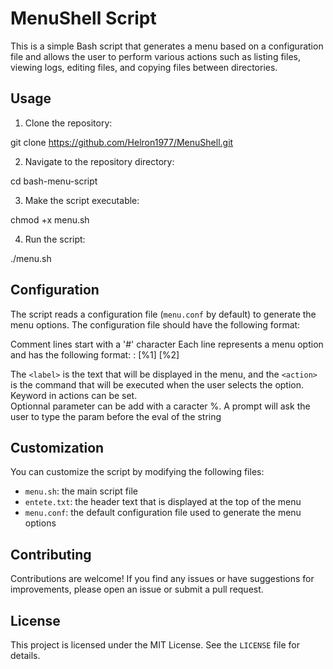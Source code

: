 # MenuShell Script

This is a simple Bash script that generates a menu based on a configuration file and allows the user to perform various actions such as listing files, viewing logs, editing files, and copying files between directories.

## Usage

1. Clone the repository:

git clone https://github.com/Helron1977/MenuShell.git


2. Navigate to the repository directory:

cd bash-menu-script


3. Make the script executable:

chmod +x menu.sh


4. Run the script:

./menu.sh


## Configuration

The script reads a configuration file (`menu.conf` by default) to generate the menu options. The configuration file should have the following format:

Comment lines start with a '#' character
Each line represents a menu option and has the following format:
<Label>:<action> [%1] [%2]

The `<label>` is the text that will be displayed in the menu, and the `<action>` is the command that will be executed when the user selects the option.</br>
Keyword in actions can be set.</br>
Optionnal parameter can be add with a caracter %. A prompt will ask the user to type the param before the eval of the string

## Customization

You can customize the script by modifying the following files:

* `menu.sh`: the main script file
* `entete.txt`: the header text that is displayed at the top of the menu
* `menu.conf`: the default configuration file used to generate the menu options

## Contributing

Contributions are welcome! If you find any issues or have suggestions for improvements, please open an issue or submit a pull request.

## License

This project is licensed under the MIT License. See the `LICENSE` file for details.

